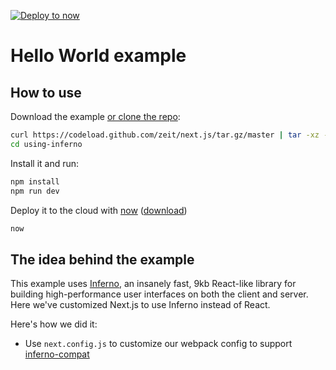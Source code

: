 [![Deploy to now](https://deploy.now.sh/static/button.svg)](https://deploy.now.sh/?repo=https://github.com/zeit/next.js/tree/master/examples/using-inferno)

# Hello World example

## How to use

Download the example [or clone the repo](https://github.com/zeit/next.js):

```bash
curl https://codeload.github.com/zeit/next.js/tar.gz/master | tar -xz --strip=2 next.js-master/examples/using-inferno
cd using-inferno
```

Install it and run:

```bash
npm install
npm run dev
```

Deploy it to the cloud with [now](https://zeit.co/now) ([download](https://zeit.co/download))

```bash
now
```

## The idea behind the example

This example uses [Inferno](https://github.com/infernojs/inferno), an insanely fast, 9kb React-like library for building high-performance user interfaces on both the client and server. Here we've customized Next.js to use Inferno instead of React.

Here's how we did it:

* Use `next.config.js` to customize our webpack config to support [inferno-compat](https://www.npmjs.com/package/inferno-compat)
